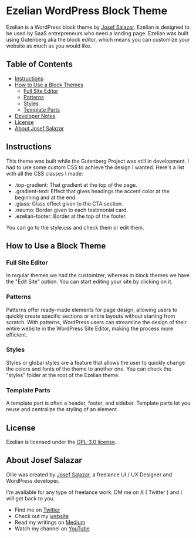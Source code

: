 # Ezelian WordPress Block Theme

Ezelian is a WordPress block theme by [Josef Salazar](https://josefsalazar.com). Ezelian is designed to be used by SaaS entrepreneurs who need a landing page. Ezelian was built using Gutenberg aka the block editor, which means you can customize your website as much as you would like.


## Table of Contents

- [Instructions](#instructions)
- [How to Use a Block Themes](#how-to-use-a-block-theme)
  - [Full Site Editor](#full-site-editor)
  - [Patterns](#patterns)
  - [Styles](#styles)
  - [Template Parts](#template-parts)
- [Developer Notes](#developer-notes)
- [License](#license)
- [About Josef Salazar](#about-josef-salazar)

## Instructions

This theme was built while the Gutenberg Project was still in development. I had to use some custom CSS to achieve the design I wanted. Here's a list with all the CSS classes I made:

* .top-gradient: That gradient at the top of the page.
* .gradient-text: Effect that gives headings the accent color at the beginning and at the end.
* .glass: Glass effect given to the CTA section.
* .neumo: Border given to each testimonial card.
* .ezelian-footer: Border at the top of the footer.

You can go to the style.css and check them or edit them.

## How to Use a Block Theme

### Full Site Editor

In regular themes we had the customizer, whereas in block themes we have the "Edit Site" option. You can start editing your site by clicking on it.

### Patterns

Patterns offer ready-made elements for page design, allowing users to quickly create specific sections or entire layouts without starting from scratch. With patterns, WordPress users can streamline the design of their entire website in the WordPress Site Editor, making the process more efficient.

### Styles

Styles or global styles are a feature that allows the user to quickly change the colors and fonts of the theme to another one. You can check the "styles" folder at the root of the Ezelian theme.

### Template Parts

A template part is often a header, footer, and sidebar. Template parts let you reuse and centralize the styling of an element.

## License

Ezelian is licensed under the [GPL-3.0 license](https://www.gnu.org/licenses/gpl-3.0.html).

## About Josef Salazar
Ollie was created by [Josef Salazar](https://josefsalazar.com), a freelance UI / UX Designer and WordPress developer.

I'm available for any type of freelance work. DM me on X ( Twitter ) and I will get back to you.

- Find me on [Twitter](https://twitter.com/ImJosefSalazar)
- Check out my [website](https://josefsalazar.com)
- Read my writings on [Medium](https://josefsalazar.medium.com/)
- Watch my channel on [YouTube](https://www.youtube.com/@JosefSalazar98)
